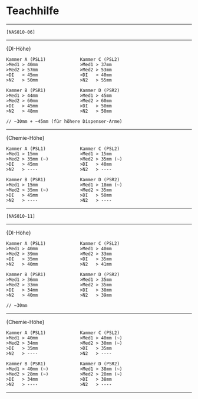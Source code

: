 # Teachhilfe

-----------------------------------------------------------------------------------

	[NAS010-06]

-----------------------------------------------------------------------------------
{DI-Höhe}

	Kammer A (PSL1)				Kammer C (PSL2)
	>Med1 > 40mm				>Med1 > 37mm
	>Med2 > 57mm				>Med2 > 53mm
	>DI   > 45mm			  	>DI   > 40mm
	>N2   > 50mm			  	>N2   > 55mm

	Kammer B (PSR1)				Kammer D (PSR2)
	>Med1 > 44mm				>Med1 > 45mm
	>Med2 > 60mm				>Med2 > 60mm
	>DI   > 45mm			  	>DI   > 50mm
	>N2   > 48mm				>N2   > 50mm

	// ~30mm + ~45mm (für höhere Dispenser-Arme)

-----------------------------------------------------------------------------------
{Chemie-Höhe}

	Kammer A (PSL1)				Kammer C (PSL2)
	>Med1 > 15mm				>Med1 > 15mm
	>Med2 > 35mm (~)		  	>Med2 > 35mm (~)
	>DI   > 45mm			  	>DI   > 40mm
	>N2   > ----				>N2   > ----

	Kammer B (PSR1)				Kammer D (PSR2)
	>Med1 > 15mm			  	>Med1 > 18mm (~)
	>Med2 > 35mm (~)		  	>Med2 > 35mm
	>DI   > 45mm				>DI   > 50mm
	>N2   > ----				>N2   > ----

-----------------------------------------------------------------------------------

	[NAS010-11]

-----------------------------------------------------------------------------------
{DI-Höhe}

	Kammer A (PSL1)				Kammer C (PSL2)
	>Med1 > 40mm				>Med1 > 40mm
	>Med2 > 39mm				>Med2 > 33mm
	>DI   > 35mm				>DI   > 35mm
	>N2   > 40mm				>N2   > 41mm

	Kammer B (PSR1)				Kammer D (PSR2)
	>Med1 > 36mm				>Med1 > 35mm
	>Med2 > 33mm				>Med2 > 35mm
	>DI   > 34mm				>DI   > 38mm
	>N2   > 40mm				>N2   > 39mm

	// ~30mm

-----------------------------------------------------------------------------------
{Chemie-Höhe}

	Kammer A (PSL1)				Kammer C (PSL2)
	>Med1 > 40mm				>Med1 > 40mm (~)
	>Med2 > 34mm			  	>Med2 > 30mm (~)
	>DI   > 35mm				>DI   > 35mm
	>N2   > ----			  	>N2   > ----

	Kammer B (PSR1)				Kammer D (PSR2)
	>Med1 > 40mm (~)			>Med1 > 38mm (~)
	>Med2 > 28mm (~)			>Med2 > 28mm (~)
	>DI   > 34mm				>DI   > 38mm
	>N2   > ----				>N2   > ----

-----------------------------------------------------------------------------------
